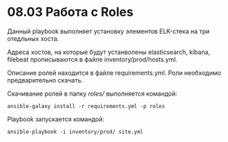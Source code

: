 # 08.03 Работа с  Roles

Данный playbook выполняет установку элементов ELK-стека на три отедльных хоста.

Адреса хостов, на которые будут устанволены  elasticsearch, kibana, filebeat  прописываются в файле inventory/prod/hosts.yml.

Описание ролей находится в файле requirements.yml. Роли необходимо предварительно скачать.

Скачивание ролей в папку *roles/* выполняетcя командой:
```
ansible-galaxy install -r requirements.yml -p roles
```

Playbook запускается командой:

```
ansible-playbook -i inventory/prod/ site.yml
```

